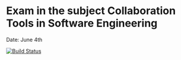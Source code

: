 # Exam in the subject Collaboration Tools in Software Engineering
Date: June 4th

[![Build Status](https://travis-ci.com/markusaksli/cse-exam.svg?branch=dev)](https://travis-ci.com/markusaksli/cse-exam)
